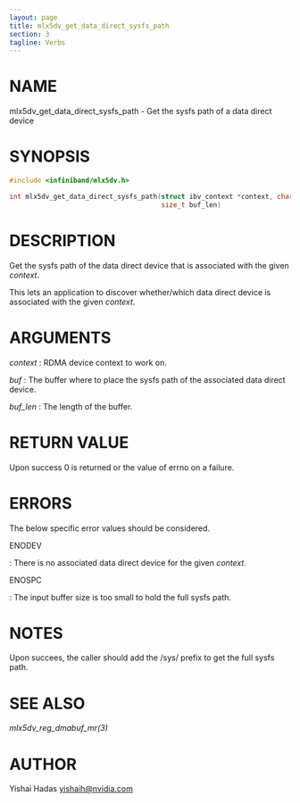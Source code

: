 ```yaml
---
layout: page
title: mlx5dv_get_data_direct_sysfs_path
section: 3
tagline: Verbs
---
```


# NAME

mlx5dv_get_data_direct_sysfs_path - Get the sysfs path of a data direct device

# SYNOPSIS

```c
#include <infiniband/mlx5dv.h>

int mlx5dv_get_data_direct_sysfs_path(struct ibv_context *context, char *buf,
                                      size_t buf_len)
```

# DESCRIPTION

Get the sysfs path of the data direct device that is associated with the  given *context*.

This lets an application to discover whether/which data direct device is associated with the given *context*.

# ARGUMENTS
*context*
:	RDMA device context to work on.

*buf*
:	The buffer where to place the sysfs path of the associated data direct device.

*buf_len*
:       The length of the buffer.

# RETURN VALUE

Upon success 0 is returned or the value of errno on a failure.

# ERRORS

The below specific error values should be considered.

ENODEV

:       There is no associated data direct device for the given *context*.

ENOSPC

:       The input buffer size is too small to hold the full sysfs path.

# NOTES

Upon succees, the caller should add the /sys/ prefix to get the full sysfs path.

# SEE ALSO

*mlx5dv_reg_dmabuf_mr(3)*

# AUTHOR

Yishai Hadas <yishaih@nvidia.com>

